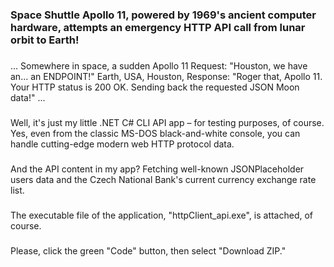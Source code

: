 ### Space Shuttle Apollo 11, powered by 1969's ancient computer hardware, attempts an emergency HTTP API call from lunar orbit to Earth!
###
...
Somewhere in space, a sudden Apollo 11 Request: "Houston, we have an... an ENDPOINT!" 
Earth, USA, Houston,  Response: "Roger that, Apollo 11. Your HTTP status is 200 OK. Sending back the requested JSON Moon data!"
...
###
Well, it's just my little .NET C# CLI API app – for testing purposes, of course.
Yes, even from the classic MS-DOS black-and-white console, you can handle cutting-edge modern web HTTP protocol data.
###
And the API content in my app? Fetching well-known JSONPlaceholder users data and the Czech National Bank's current currency exchange rate list.
###
The executable file of the application, "httpClient_api.exe", is attached, of course.
 ###
Please, click the green "Code" button, then select "Download ZIP."


